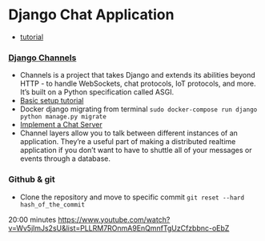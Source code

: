 # Django Chat Application
 - [tutorial](https://www.youtube.com/watch?v=Wv5jlmJs2sU&list=PLLRM7ROnmA9EnQmnfTgUzCfzbbnc-oEbZ)

### [Django Channels](https://channels.readthedocs.io/en/stable/)
 - Channels is a project that takes Django and extends its abilities beyond HTTP - to handle WebSockets, chat protocols, IoT protocols, and more. It’s built on a Python specification called ASGI.
 - [Basic setup tutorial](https://channels.readthedocs.io/en/stable/tutorial/part_1.html)
 - Docker django migrating from terminal `sudo docker-compose run django python manage.py migrate`
 - [Implement a Chat Server](https://channels.readthedocs.io/en/stable/tutorial/part_2.html)
 - Channel layers allow you to talk between different instances of an application. They’re a useful part of making a distributed realtime application if you don’t want to have to shuttle all of your messages or events through a database.
 
### Github & git
 - Clone the repository and move to specific commit `git reset --hard hash_of_the_commit`

20:00 minutes https://www.youtube.com/watch?v=Wv5jlmJs2sU&list=PLLRM7ROnmA9EnQmnfTgUzCfzbbnc-oEbZ